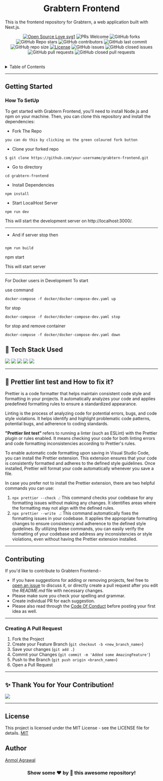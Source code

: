 <h1 align="center"> Grabtern Frontend</h1>
This is the frontend repository for Grabtern, a web application built with Next.js.
<br>

<div align="center">
 <p>

[![Open Source Love svg1](https://badges.frapsoft.com/os/v1/open-source.svg?v=103)](https://github.com/ellerbrock/open-source-badges/)
![PRs Welcome](https://img.shields.io/badge/PRs-welcome-brightgreen.svg?style=flat)
![GitHub forks](https://img.shields.io/github/forks/anmode/grabtern-frontend?style=flat&logo=github)
![GitHub Repo stars](https://img.shields.io/github/stars/anmode/grabtern-frontend?style=flat&logo=github)
![GitHub contributors](https://img.shields.io/github/contributors/anmode/grabtern-frontend)
![GitHub last commit](https://img.shields.io/github/last-commit/anmode/grabtern-frontend)
![GitHub repo size](https://img.shields.io/github/repo-size/anmode/grabtern-frontend)
[![License](https://img.shields.io/badge/License-MIT-green)](#license)
![GitHub issues](https://img.shields.io/github/issues/anmode/grabtern-frontend)
![GitHub closed issues](https://img.shields.io/github/issues-closed/anmode/grabtern-frontend)
![GitHub pull requests](https://img.shields.io/github/issues-pr/anmode/grabtern-frontend)
![GitHub closed pull requests](https://img.shields.io/github/issues-pr-closed/anmode/grabtern-frontend)

 </p>
 </div>
 <br>

<details>
   <summary>Table of Contents</summary>
  <ol>
    <li>
      <a href="#getting-started">Getting Started 📌</a>
      <ul>
        <li><a href="#-tech-stack-used">Tech Stacks used 💻</a></li>
      </ul>
    </li>
    <li><a href="#-prettier-lint-test-and-how-to-fix-it">Prettier lint Test</a></li>
    <li><a href="#contributing">How to contribute?</a></li>
    <li><a href="#author">Author</a></li>
    <li><a href="#license">License</a></li>
    <li><a href="#-thank-you-for-your-contribution">Our Contributors</a></li>
  </ol>
</details>

---

## Getting Started

### How To SetUp

To get started with Grabtern Frontend, you'll need to install Node.js and npm on your machine. Then, you can clone this repository and install the dependencies:

- Fork The Repo

```
you can do this by clicking on the green coloured fork button
```

- Clone your forked repo

```
$ git clone https://github.com/your-username/grabtern-frontend.git
```

- Go to directory

```
cd grabtern-frontend
```

- Install Dependencies

```
npm install
```

- Start LocalHost Server

```
npm run dev
```

This will start the development server on http://localhost:3000/.

---

- And if server stop then

```

npm run build
```

npm start

This will start server

---

For Docker users
in Development
To start

use command

```
docker-compose -f docker/docker-compose-dev.yaml up

```

for stop

```
docker-compose -f docker/docker-compose-dev.yaml stop

```

for stop and remove container

```
docker-compose -f docker/docker-compose-dev.yaml down

```

## 🧰 Tech Stack Used

<img src="https://img.shields.io/badge/next.js-000000?style=for-the-badge&logo=nextdotjs&logoColor=white"> <img src="https://img.shields.io/badge/MongoDB-4EA94B?style=for-the-badge&logo=mongodb&logoColor=white"> <img src="https://img.shields.io/badge/Docker-2CA5E0?style=for-the-badge&logo=docker&logoColor=white"> <img src="https://img.shields.io/badge/Node.js-339933?style=for-the-badge&logo=nodedotjs&logoColor=white"> <img src="https://img.shields.io/badge/GitHub%20CI/CD-222222?style=for-the-badge&logo=GitHub%20Pages&logoColor=white">

---

## 🧪 Prettier lint test and How to fix it?

Prettier is a code formatter that helps maintain consistent code style and formatting in your projects. It automatically analyzes your code and applies predefined formatting rules to ensure a standardized appearance.

Linting is the process of analyzing code for potential errors, bugs, and code style violations. It helps identify and highlight problematic code patterns, potential bugs, and adherence to coding standards.

<b>"Prettier lint test" </b> refers to running a linter (such as ESLint) with the Prettier plugin or rules enabled. It means checking your code for both linting errors and code formatting inconsistencies according to Prettier's rules.

To enable automatic code formatting upon saving in Visual Studio Code, you can install the Prettier extension. This extension ensures that your code is consistently formatted and adheres to the defined style guidelines. Once installed, Prettier will format your code automatically whenever you save a file.

In case you prefer not to install the Prettier extension, there are two helpful commands you can use:

1. `npx prettier --check `.: This command checks your codebase for any formatting issues without making any changes. It identifies areas where the formatting may not align with the defined rules.
2. `npx prettier --write ` .: This command automatically fixes the formatting issues in your codebase. It applies the appropriate formatting changes to ensure consistency and adherence to the defined style guidelines.
   By utilizing these commands, you can easily verify the formatting of your codebase and address any inconsistencies or style violations, even without having the Prettier extension installed.

---

## Contributing

If you'd like to contribute to Grabtern Frontend:-

- If you have suggestions for adding or removing projects, feel free to [open an issue](https://github.com/anmode/grabtern-frontend/issues/new) to discuss it, or directly create a pull request after you edit the _README.md_ file with necessary changes.
- Please make sure you check your spelling and grammar.
- Create individual PR for each suggestion.
- Please also read through the [Code Of Conduct](https://github.com//anmode/grabtern-frontend/main/CODE_OF_CONDUCT.md) before posting your first idea as well.

---

### Creating A Pull Request

1. Fork the Project
2. Create your Feature Branch (`git checkout -b <new_branch_name>`)
3. Save your changes (`git add .`)
4. Commit your Changes (`git commit -m 'Added some AmazingFeature'`)
5. Push to the Branch (`git push origin <branch_name>`)
6. Open a Pull Request

---

## ✨ Thank You for Your Contribution!

<a href="https://github.com/anmode/grabtern-frontend/graphs/contributors">
  <img src="https://contrib.rocks/image?repo=anmode/grabtern-frontend" />
</a>

---

## License

This project is licensed under the MIT License - see the LICENSE file for details.
[MIT](https://choosealicense.com/licenses/mit/)

## Author

[Anmol Agrawal](https://github.com/anmode)

<h3 align="center">Show some ❤️ by 🌟 this awesome repository!</h3>
